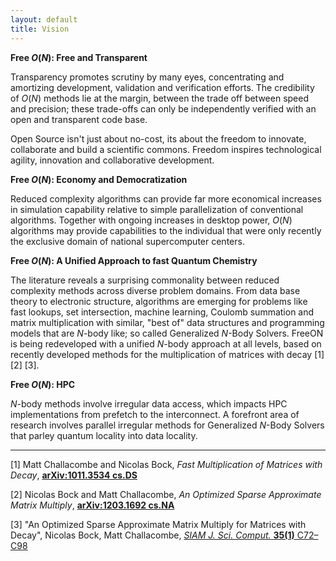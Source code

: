 ```yaml
---
layout: default
title: Vision
---
```


**Free *O*(*N*): Free and Transparent**

Transparency promotes scrutiny by many eyes, concentrating and amortizing development, validation and verification efforts. The credibility of *O*(*N*) methods lie at the margin, between the trade off between speed and precision; these trade-offs can only be independently verified with an open and transparent code base.

Open Source isn't just about no-cost, its about the freedom to innovate, collaborate and build a scientific commons. Freedom inspires technological agility, innovation and collaborative development.

**Free *O*(*N*): Economy and Democratization**

Reduced complexity algorithms can provide far more economical increases in simulation capability relative to simple parallelization of conventional algorithms. Together with ongoing increases in desktop power, *O*(*N*) algorithms may provide capabilities to the individual that were only recently the exclusive domain of national supercomputer centers.

**Free *O*(*N*): A Unified Approach to fast Quantum Chemistry**

The literature reveals a surprising commonality between reduced complexity methods across diverse problem domains. From data base theory to electronic structure, algorithms are emerging for problems like fast lookups, set intersection, machine learning, Coulomb summation and matrix multiplication with similar, "best of" data structures and programming models that are *N*-body like; so called Generalized *N*-Body Solvers. FreeON is being redeveloped with a unified *N*-body approach at all levels, based on recently developed methods for the multiplication of matrices with decay [1] [2] [3].

**Free *O*(*N*): HPC**

*N*-body methods involve irregular data access, which impacts HPC implementations from prefetch to the interconnect. A forefront area of research involves parallel irregular methods for Generalized *N*-Body Solvers that parley quantum locality into data locality.

* * * * *

<references/>

[1] Matt Challacombe and Nicolas Bock, <em>Fast Multiplication of Matrices with Decay</em>, [**arXiv:1011.3534 cs.DS**](http://arxiv.org/abs/1011.3534)

[2] Nicolas Bock and Matt Challacombe, <em>An Optimized Sparse Approximate Matrix Multiply</em>, [**arXiv:1203.1692 cs.NA**](http://arxiv.org/abs/1203.1692)

[3] "An Optimized Sparse Approximate Matrix Multiply for Matrices with Decay", Nicolas Bock, Matt Challacombe, [*SIAM J. Sci. Comput.* **35(1)** C72–C98](http://dx.doi.org/10.1137/120870761)
